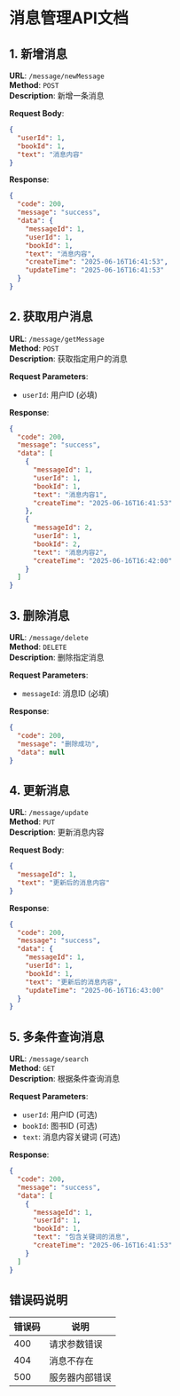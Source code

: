 # 消息管理API文档

## 1. 新增消息

**URL**: `/message/newMessage`  
**Method**: `POST`  
**Description**: 新增一条消息

**Request Body**:
```json
{
  "userId": 1,
  "bookId": 1,
  "text": "消息内容"
}
```

**Response**:
```json
{
  "code": 200,
  "message": "success",
  "data": {
    "messageId": 1,
    "userId": 1,
    "bookId": 1,
    "text": "消息内容",
    "createTime": "2025-06-16T16:41:53",
    "updateTime": "2025-06-16T16:41:53"
  }
}
```

## 2. 获取用户消息

**URL**: `/message/getMessage`  
**Method**: `POST`  
**Description**: 获取指定用户的消息

**Request Parameters**:
- `userId`: 用户ID (必填)

**Response**:
```json
{
  "code": 200,
  "message": "success",
  "data": [
    {
      "messageId": 1,
      "userId": 1,
      "bookId": 1,
      "text": "消息内容1",
      "createTime": "2025-06-16T16:41:53"
    },
    {
      "messageId": 2,
      "userId": 1,
      "bookId": 2,
      "text": "消息内容2",
      "createTime": "2025-06-16T16:42:00"
    }
  ]
}
```

## 3. 删除消息

**URL**: `/message/delete`  
**Method**: `DELETE`  
**Description**: 删除指定消息

**Request Parameters**:
- `messageId`: 消息ID (必填)

**Response**:
```json
{
  "code": 200,
  "message": "删除成功",
  "data": null
}
```

## 4. 更新消息

**URL**: `/message/update`  
**Method**: `PUT`  
**Description**: 更新消息内容

**Request Body**:
```json
{
  "messageId": 1,
  "text": "更新后的消息内容"
}
```

**Response**:
```json
{
  "code": 200,
  "message": "success",
  "data": {
    "messageId": 1,
    "userId": 1,
    "bookId": 1,
    "text": "更新后的消息内容",
    "updateTime": "2025-06-16T16:43:00"
  }
}
```

## 5. 多条件查询消息

**URL**: `/message/search`  
**Method**: `GET`  
**Description**: 根据条件查询消息

**Request Parameters**:
- `userId`: 用户ID (可选)
- `bookId`: 图书ID (可选)
- `text`: 消息内容关键词 (可选)

**Response**:
```json
{
  "code": 200,
  "message": "success",
  "data": [
    {
      "messageId": 1,
      "userId": 1,
      "bookId": 1,
      "text": "包含关键词的消息",
      "createTime": "2025-06-16T16:41:53"
    }
  ]
}
```

## 错误码说明

| 错误码 | 说明      |
|-----|---------|
| 400 | 请求参数错误  |
| 404 | 消息不存在   |
| 500 | 服务器内部错误 |